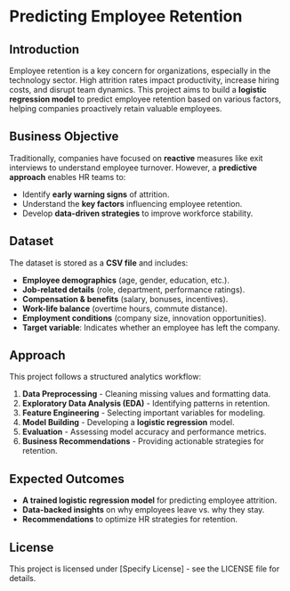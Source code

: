 # Predicting Employee Retention

## Introduction
Employee retention is a key concern for organizations, especially in the technology sector. High attrition rates impact productivity, increase hiring costs, and disrupt team dynamics. This project aims to build a **logistic regression model** to predict employee retention based on various factors, helping companies proactively retain valuable employees.

## Business Objective
Traditionally, companies have focused on **reactive** measures like exit interviews to understand employee turnover. However, a **predictive approach** enables HR teams to:
- Identify **early warning signs** of attrition.
- Understand the **key factors** influencing employee retention.
- Develop **data-driven strategies** to improve workforce stability.

## Dataset
The dataset is stored as a **CSV file** and includes:
- **Employee demographics** (age, gender, education, etc.).
- **Job-related details** (role, department, performance ratings).
- **Compensation & benefits** (salary, bonuses, incentives).
- **Work-life balance** (overtime hours, commute distance).
- **Employment conditions** (company size, innovation opportunities).
- **Target variable**: Indicates whether an employee has left the company.

## Approach
This project follows a structured analytics workflow:
1. **Data Preprocessing** - Cleaning missing values and formatting data.
2. **Exploratory Data Analysis (EDA)** - Identifying patterns in retention.
3. **Feature Engineering** - Selecting important variables for modeling.
4. **Model Building** - Developing a **logistic regression** model.
5. **Evaluation** - Assessing model accuracy and performance metrics.
6. **Business Recommendations** - Providing actionable strategies for retention.


## Expected Outcomes
- **A trained logistic regression model** for predicting employee attrition.
- **Data-backed insights** on why employees leave vs. why they stay.
- **Recommendations** to optimize HR strategies for retention.

## License
This project is licensed under [Specify License] - see the LICENSE file for details.
